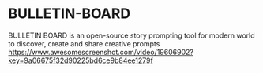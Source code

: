 # BULLETIN-BOARD
BULLETIN BOARD is an open-source story prompting tool for modern world to       discover, create and share creative prompts
https://www.awesomescreenshot.com/video/19606902?key=9a06675f32d90225bd6ce9b84ee1279f
